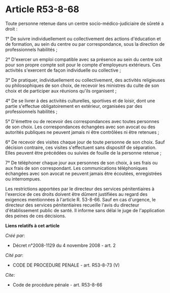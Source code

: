 # Article R53-8-68

Toute personne retenue dans un centre socio-médico-judiciaire de sûreté a droit : 

1° De suivre individuellement ou collectivement des actions d'éducation et de formation, au sein du centre ou par
correspondance, sous la direction de professionnels habilités ; 

2° D'exercer un emploi compatible avec sa présence au sein du centre soit pour son propre compte soit pour le compte
d'employeurs extérieurs. Ces activités s'exercent de façon individuelle ou collective ; 

3° De pratiquer, individuellement ou collectivement, des activités religieuses ou philosophiques de son choix, de recevoir
les ministres du culte de son choix et de participer aux réunions qu'ils organisent ; 

4° De se livrer à des activités culturelles, sportives et de loisir, dont une partie s'effectue obligatoirement en extérieur,
organisées par des professionnels habilités ; 

5° D'émettre ou de recevoir des correspondances avec toutes personnes de son choix. Les correspondances échangées avec son
avocat ou des autorités publiques ne peuvent jamais ni être contrôlées ni être retenues ; 

6° De recevoir des visites chaque jour de toute personne de son choix. Sauf décision contraire, ces visites s'effectuent sans
dispositif de séparation. Elles peuvent être précédées ou suivies de fouille de la personne retenue ; 

7° De téléphoner chaque jour aux personnes de son choix, à ses frais ou aux frais de son correspondant. Les communications
téléphoniques échangées avec son avocat ne peuvent jamais être écoutées, enregistrées ou interrompues. 

Les restrictions apportées par le directeur des services pénitentiaires à l'exercice de ces droits doivent être dûment
justifiées au regard des exigences mentionnées à l'article R. 53-8-66. Sauf en cas d'urgence, le directeur des services
pénitentiaires recueille l'avis du directeur d'établissement public de santé. Il informe sans délai le juge de l'application
des peines de ces décisions.

**Liens relatifs à cet article**

_Créé par_:

  - Décret n°2008-1129 du 4 novembre 2008 - art. 2

_Cité par_:

  - CODE DE PROCEDURE PENALE - art. R53-8-73 (V)

_Cite_:

  - Code de procédure pénale - art. R53-8-66
